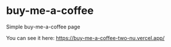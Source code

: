 # buy-me-a-coffee

Simple buy-me-a-coffee page

You can see it here: https://buy-me-a-coffee-two-nu.vercel.app/

